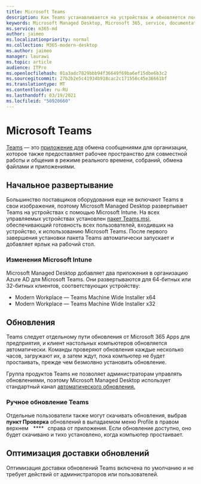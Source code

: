 ```yaml
---
title: Microsoft Teams
description: Как Teams устанавливается на устройствах и обновляется после этого
keywords: Microsoft Managed Desktop, Microsoft 365, service, documentation, apps, line-of-business apps, LOB apps
ms.service: m365-md
author: jaimeo
ms.localizationpriority: normal
ms.collection: M365-modern-desktop
ms.author: jaimeo
manager: laurawi
ms.topic: article
audience: ITPro
ms.openlocfilehash: 01a3adc7829bbb94f36649f69ba6ef15dbe6b3c2
ms.sourcegitcommit: 27b2b2e5c41934b918cac2c171556c45e36661bf
ms.translationtype: MT
ms.contentlocale: ru-RU
ms.lasthandoff: 03/19/2021
ms.locfileid: "50920660"
---
```

# <a name="microsoft-teams"></a>Microsoft Teams

[Teams](https://www.microsoft.com/microsoft-365/microsoft-teams/group-chat-software) — это [приложение для](https://support.microsoft.com/office/microsoft-teams-basics-6d5f52e6-5306-4096-ac24-c3082b79eaf0) обмена сообщениями для организации, которое также предоставляет рабочее пространство для совместной работы и общения в режиме реального времени, собраний, обмена файлами и приложениями.

## <a name="initial-deployment"></a>Начальное развертывание

Большинство поставщиков оборудования еще не включают Teams в свои изображения, поэтому Microsoft Managed Desktop развертывает Teams на устройствах с помощью Microsoft Intune. На всех управляемых устройствах установлен [пакет Teams.msi,](/MicrosoftTeams/msi-deployment#how-the-microsoft-teams-msi-package-works) обеспечивающий готовность всех пользователей, входивших на устройство, к использованию Microsoft Teams. После первого завершения установки пакета Teams автоматически запускает и добавляет ярлык на рабочий стол.

### <a name="microsoft-intune-changes"></a>Изменения Microsoft Intune

Microsoft Managed Desktop добавляет два приложения в организацию Azure AD для Microsoft Teams. Они развертываются для 64-битных или 32-битных клиентов, соответствующих устройству:  

- Modern Workplace — Teams Machine Wide Installer x64  
- Modern Workplace — Teams Machine Wide Installer x32

## <a name="updates"></a>Обновления

Teams следует отдельному пути обновления от Microsoft 365 Apps для предприятия, и клиент настольных компьютеров обновляется автоматически. Команды проверяют обновления каждые несколько часов, загружают их, а затем ждут, пока компьютер не будет простаивать, прежде чем безмолвно установить обновление.  

Группа продуктов Teams не позволяет администраторам управлять обновлениями, поэтому Microsoft Managed Desktop использует стандартный канал [автоматического обновления.](/microsoftteams/teams-client-update#can-admins-deploy-updates-instead-of-teams-auto-updating)

### <a name="manually-updating-teams"></a>Ручное обновление Teams

Отдельные пользователи также могут скачивать обновления, выбрав **пункт Проверка** обновлений в выпадаемом меню Profile в правом верхнем    ****   справа от приложения. Если обновление доступно, оно будет скачивано и тихо установлено, когда компьютер простаивает.

## <a name="delivery-optimization-of-updates"></a>Оптимизация доставки обновлений

Оптимизация доставки обновлений Teams включена по умолчанию и не требует действий от администраторов или пользователей.
